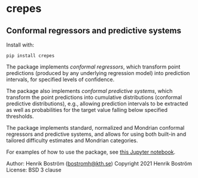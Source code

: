 # crepes

## Conformal regressors and predictive systems

Install with:

`pip install crepes`

The package implements *conformal regressors*, which transform point
predictions (produced by any underlying regression model) into
prediction intervals, for specified levels of confidence.

The package also implements *conformal predictive systems*, which
transform the point predictions into cumulative distributions
(conformal predictive distributions), e.g., allowing prediction
intervals to be extracted as well as probabilities for the target
value falling below specified thresholds.

The package implements standard, normalized and Mondrian conformal
regressors and predictive systems, and allows for using both
built-in and tailored difficulty estimates and Mondrian categories.

For examples of how to use the package, see [this Jupyter
notebook](crepes.ipynb).

Author: Henrik Boström (bostromh@kth.se)
Copyright 2021 Henrik Boström
License: BSD 3 clause
